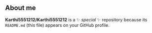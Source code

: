 ## About me


**Karthi5551212/Karthi5551212** is a ✨ _special_ ✨ repository because its `README.md` (this file) appears on your GitHub profile.
